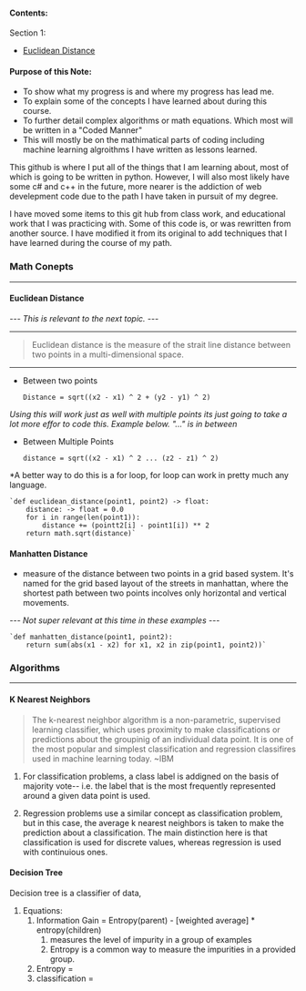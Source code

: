 #### Contents:
Section 1:   
- [Euclidean Distance](#euclidean-distance)

#### __Purpose of this Note:__

<!-- This file will change and new items will be added over time. Likely to be dated from each idea, concept or new discovery. -->

- To show what my progress is and where my progress has lead me.
- To explain some of the concepts I have learned about during this course.
- To further detail complex algorithms or math equations. Which most will be written in a "Coded Manner"
- This will mostly be on the mathimatical parts of coding including machine learning algroithms I have written as lessons learned.

This github is where I put all of the things that I am learning about, most of which is going to be written in python. However, I will also most likely have some c# and c++ in the future, more nearer is the addiction of web develepment code due to the path I have taken in pursuit of my degree.

I have moved some items to this git hub from class work, and educational work that I was practicing with. Some of this code is, or was rewritten from another source. I have modified it from its original to add techniques that I have learned during the course of my path.

### Math Conepts
---

#### Euclidean Distance

*--- This is relevant to the next topic. ---*
--- ---

> Euclidean distance is the measure of the strait line distance between two points in a multi-dimensional space. 
--- ---

- Between two points

    `Distance = sqrt((x2 - x1) ^ 2 + (y2 - y1) ^ 2)`

*Using this will work just as well with multiple points its just going to take a lot more effor to code this. Example below. "..." is in between*

- Between Multiple Points

    `distance = sqrt((x2 - x1) ^ 2 ... (z2 - z1) ^ 2)`

*A better way to do this is a for loop, for loop can work in pretty much any language.

    `def euclidean_distance(point1, point2) -> float:
        distance: -> float = 0.0
        for i in range(len(point1)):
            distance += (pointt2[i] - point1[i]) ** 2
        return math.sqrt(distance)`

#### Manhatten Distance
- measure of the distance between two points in a grid based system. It's named for the grid based layout of the streets in manhattan, where the shortest path between two points incolves only horizontal and vertical movements.

*--- Not super relevant at this time in these examples ---*


    `def manhatten_distance(point1, point2):
        return sum(abs(x1 - x2) for x1, x2 in zip(point1, point2))` 

### Algorithms
---

#### K Nearest Neighbors
> The k-nearest neighbor algorithm is a non-parametric, supervised learning classifier, which uses proximity to make classifications or predictions about the groupinig of an individual data point. It is one of the most popular and simplest classification and regression classifires used in machine learning today. ~IBM

1. For classification problems, a class label is addigned on the basis of majority vote-- i.e. the label that is the most frequently represented around a given data point is used.

2. Regression problems use a similar concept as classification problem, but in this case, the average k nearest neighbors is taken to make the prediction about a classification. The main distinction here is that classification is used for discrete values, whereas regression is used with continuious ones.


#### Decision Tree

Decision tree is a classifier of data,

1. Equations:  
   1. Information Gain = Entropy(parent) - [weighted average] * entropy(children)
        1. measures the level of impurity in a group of examples
        2. Entropy is a common way to measure the impurities in a provided group.
    2. Entropy =
    3. classification = 
